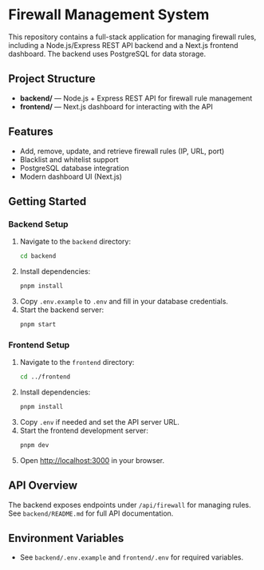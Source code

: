 # Firewall Management System

This repository contains a full-stack application for managing firewall rules, including a Node.js/Express REST API backend and a Next.js frontend dashboard. The backend uses PostgreSQL for data storage.

## Project Structure

- **backend/** — Node.js + Express REST API for firewall rule management
- **frontend/** — Next.js dashboard for interacting with the API

## Features

- Add, remove, update, and retrieve firewall rules (IP, URL, port)
- Blacklist and whitelist support
- PostgreSQL database integration
- Modern dashboard UI (Next.js)

## Getting Started

### Backend Setup

1. Navigate to the `backend` directory:
	```sh
	cd backend
	```
2. Install dependencies:
	```sh
	pnpm install
	```
3. Copy `.env.example` to `.env` and fill in your database credentials.
4. Start the backend server:
	```sh
	pnpm start
	```

### Frontend Setup

1. Navigate to the `frontend` directory:
	```sh
	cd ../frontend
	```
2. Install dependencies:
	```sh
	pnpm install
	```
3. Copy `.env` if needed and set the API server URL.
4. Start the frontend development server:
	```sh
	pnpm dev
	```
5. Open [http://localhost:3000](http://localhost:3000) in your browser.

## API Overview

The backend exposes endpoints under `/api/firewall` for managing rules. See `backend/README.md` for full API documentation.

## Environment Variables

- See `backend/.env.example` and `frontend/.env` for required variables.
